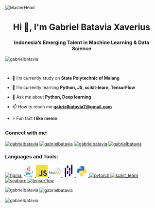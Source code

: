 ![MasterHead](https://indusuni.ac.in/uploads/blogs/iite/Understanding%20the%20Hype%20Around%20Machine%20Learning.gif)

<h1 align="center">Hi 👋, I'm Gabriel Batavia Xaverius</h1>
<h3 align="center">Indonesia’s Emerging Talent in Machine Learning & Data Science</h3>

<p align="right" alt="Coding" width="400" src="https://www.youtube.com/redirect?event=video_description&redir_token=QUFFLUhqa05ySWZ0UDU1NkZPcXFubGdRVldlQ1hjeVI1QXxBQ3Jtc0tsaFRlRmkwc0haMXd3S3ZhWjBXWEdBd3dkQk9qRE5vSExPV1lkaV9jelNBTHVycEVReWc3YWxwUl9vY05taG9LWk45dDlQZjlaQnhuTE9tU29rWUx4VlMwbmVabjI1a1FNM0pmenV3cEVzRnFaVFBoNA&q=https%3A%2F%2Fcdn.dribbble.com%2Fusers%2F1162077%2Fscreenshots%2F3848914%2Fprogrammer.gif&v=G-EGDH50hGE" /> </p>

<p align="left"> <img src="https://komarev.com/ghpvc/?username=gabrielbatavia&label=Profile%20views&color=0e75b6&style=flat" alt="gabrielbatavia" /> </p>

<p align="left"> <a href="https://twitter.com/" target="blank"><img src="https://img.shields.io/twitter/follow/?logo=twitter&style=for-the-badge" alt="" /></a> </p>

- 🔭 I’m currently study on **State Polytechnic of Malang**

- 🌱 I’m currently learning **Python, JS, scikit-learn, TensorFlow**

- 💬 Ask me about **Python, Deep learning**

- 📫 How to reach me **gabrielbatavia7@gmail.com**

- ⚡ Fun fact **I like meme**

<h3 align="left">Connect with me:</h3>
<p align="left">
<a href="https://kaggle.com/gabrielbatavia" target="blank"><img align="center" src="https://raw.githubusercontent.com/rahuldkjain/github-profile-readme-generator/master/src/images/icons/Social/kaggle.svg" alt="gabrielbatavia" height="30" width="40" /></a>
<a href="https://fb.com/gabriel.gamer.7" target="blank"><img align="center" src="https://raw.githubusercontent.com/rahuldkjain/github-profile-readme-generator/master/src/images/icons/Social/facebook.svg" alt="gabrielbatavia" height="30" width="40" /></a>
<a href="https://instagram.com/gabrielbatavia" target="blank"><img align="center" src="https://raw.githubusercontent.com/rahuldkjain/github-profile-readme-generator/master/src/images/icons/Social/instagram.svg" alt="gabrielbatavia" height="30" width="40" /></a>
<a href="https://www.youtube.com/c/@gabrielbatavia" target="blank"><img align="center" src="https://raw.githubusercontent.com/rahuldkjain/github-profile-readme-generator/master/src/images/icons/Social/youtube.svg" alt="gabrielbatavia" height="30" width="40" /></a>
</p>

<h3 align="left">Languages and Tools:</h3>
<p align="left"> <a href="https://www.figma.com/" target="_blank" rel="noreferrer"> <img src="https://www.vectorlogo.zone/logos/figma/figma-icon.svg" alt="figma" width="40" height="40"/> </a> <a href="https://www.java.com" target="_blank" rel="noreferrer"> <img src="https://raw.githubusercontent.com/devicons/devicon/master/icons/java/java-original.svg" alt="java" width="40" height="40"/> </a> <a href="https://developer.mozilla.org/en-US/docs/Web/JavaScript" target="_blank" rel="noreferrer"> <img src="https://raw.githubusercontent.com/devicons/devicon/master/icons/javascript/javascript-original.svg" alt="javascript" width="40" height="40"/> </a> <a href="https://www.mysql.com/" target="_blank" rel="noreferrer"> <img src="https://raw.githubusercontent.com/devicons/devicon/master/icons/mysql/mysql-original-wordmark.svg" alt="mysql" width="40" height="40"/> </a> <a href="https://pandas.pydata.org/" target="_blank" rel="noreferrer"> <img src="https://raw.githubusercontent.com/devicons/devicon/2ae2a900d2f041da66e950e4d48052658d850630/icons/pandas/pandas-original.svg" alt="pandas" width="40" height="40"/> </a> <a href="https://www.python.org" target="_blank" rel="noreferrer"> <img src="https://raw.githubusercontent.com/devicons/devicon/master/icons/python/python-original.svg" alt="python" width="40" height="40"/> </a> <a href="https://pytorch.org/" target="_blank" rel="noreferrer"> <img src="https://www.vectorlogo.zone/logos/pytorch/pytorch-icon.svg" alt="pytorch" width="40" height="40"/> </a> <a href="https://scikit-learn.org/" target="_blank" rel="noreferrer"> <img src="https://upload.wikimedia.org/wikipedia/commons/0/05/Scikit_learn_logo_small.svg" alt="scikit_learn" width="40" height="40"/> </a> <a href="https://seaborn.pydata.org/" target="_blank" rel="noreferrer"> <img src="https://seaborn.pydata.org/_images/logo-mark-lightbg.svg" alt="seaborn" width="40" height="40"/> </a> <a href="https://www.tensorflow.org" target="_blank" rel="noreferrer"> <img src="https://www.vectorlogo.zone/logos/tensorflow/tensorflow-icon.svg" alt="tensorflow" width="40" height="40"/> </a> </p>

<p><img align="left" src="https://github-readme-stats.vercel.app/api/top-langs?username=gabrielbatavia&show_icons=true&locale=en&layout=compact" alt="gabrielbatavia" /></p>

<p>&nbsp;<img align="center" src="https://github-readme-stats.vercel.app/api?username=gabrielbatavia&show_icons=true&locale=en" alt="gabrielbatavia" /></p>

<p><img align="center" src="https://github-readme-streak-stats.herokuapp.com/?user=gabrielbatavia&" alt="gabrielbatavia" /></p>
